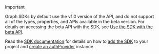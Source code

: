 <!-- markdownlint-disable MD041-->

> [!IMPORTANT]
> Graph SDKs by default use the v1.0 version of the API, and do not support all of the types, properties, and APIs available in the beta version. For details on accessing the beta API with the SDK, see [Use the SDK with the beta API](/graph/sdks/use-beta).
>
> Read the [SDK documentation](/graph/sdks/sdks-overview) for details on how to [add the SDK](/graph/sdks/sdk-installation) to your project and [create an authProvider](/graph/sdks/choose-authentication-providers) instance.
